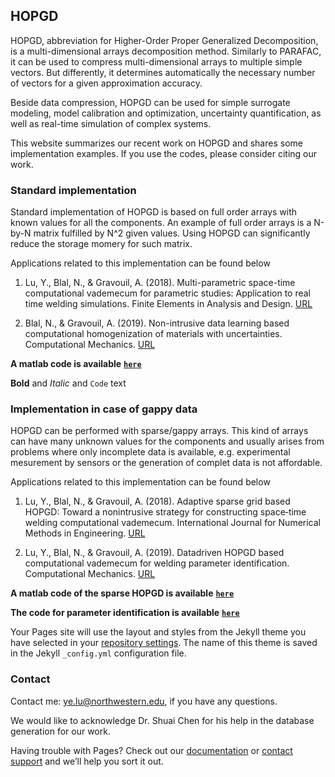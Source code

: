 ## HOPGD

HOPGD, abbreviation for Higher-Order Proper Generalized Decomposition, is a multi-dimensional arrays decomposition method. Similarly to PARAFAC, it can be used to compress multi-dimensional arrays to multiple simple vectors. But differently, it determines automatically the necessary number of vectors for a given approximation accuracy. 

Beside data compression, HOPGD can be used for simple surrogate modeling,  model calibration and optimization, uncertainty quantification, as well as real-time simulation of complex systems.

This website summarizes our recent work on HOPGD and shares some implementation examples. If you use the codes, please consider citing our work.

### Standard implementation

Standard implementation of HOPGD is based on full order arrays with known values for all the components. An example of full order arrays is a N-by-N matrix fulfilled by N^2 given values. Using HOPGD can significantly reduce the storage momery for such matrix.  

Applications related to this implementation can be found below

1. Lu, Y., Blal, N., & Gravouil, A. (2018). Multi-parametric space-time computational vademecum for parametric studies: Application to real time welding simulations. Finite Elements in Analysis and Design. [URL](https://www.sciencedirect.com/science/article/pii/S0168874X16305832)

2. Blal, N., & Gravouil, A. (2019). Non-intrusive data learning based computational homogenization of materials with uncertainties. Computational Mechanics. [URL](https://link.springer.com/article/10.1007/s00466-019-01682-7)

**A matlab code is available** [**`here`**](https://link.springer.com/article/10.1007/s00466-019-01682-7)

**Bold** and _Italic_ and `Code` text

### Implementation in case of gappy data

HOPGD can be performed with sparse/gappy arrays. This kind of arrays can have many unknown values for the components and usually arises from problems where only incomplete data is available, e.g. experimental mesurement by sensors or the generation of complet data is not affordable. 

Applications related to this implementation can be found below

1. Lu, Y., Blal, N., & Gravouil, A. (2018). Adaptive sparse grid based HOPGD: Toward a nonintrusive strategy for constructing space‐time welding computational vademecum. International Journal for Numerical Methods in Engineering. [URL](https://onlinelibrary.wiley.com/doi/abs/10.1002/nme.5793)

2. Lu, Y., Blal, N., & Gravouil, A. (2019). Datadriven HOPGD based computational vademecum for welding parameter identification. Computational Mechanics. [URL](https://link.springer.com/article/10.1007/s00466-018-1656-8)

**A matlab code of the sparse HOPGD is available** [**`here`**](https://link.springer.com/article/10.1007/s00466-019-01682-7)

**The code for parameter identification is available** [**`here`**](https://link.springer.com/article/10.1007/s00466-019-01682-7)

Your Pages site will use the layout and styles from the Jekyll theme you have selected in your [repository settings](https://github.com/yelu-git/hopgd/settings). The name of this theme is saved in the Jekyll `_config.yml` configuration file.

### Contact

Contact me: ye.lu@northwestern.edu, if you have any questions.

We would like to acknowledge Dr. Shuai Chen for his help in the database generation for our work.

Having trouble with Pages? Check out our [documentation](https://help.github.com/categories/github-pages-basics/) or [contact support](https://github.com/contact) and we’ll help you sort it out.
